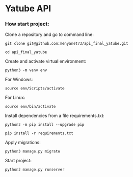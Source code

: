# Yatube API
### How start project:

Clone a repository and go to command line:

```
git clone git@github.com:menyanet73/api_final_yatube.git
```

```
cd api_final_yatube
```

Create and activate virtual environment:

```
python3 -m venv env
```
For Windows:
```
source env/Scripts/activate  
```
For Linux:
```
source env/bin/activate  
```

Install dependencies from a file requirements.txt:

```
python3 -m pip install --upgrade pip
```

```
pip install -r requirements.txt
```

Apply migrations:

```
python3 manage.py migrate
```

Start project:

```
python3 manage.py runserver
```